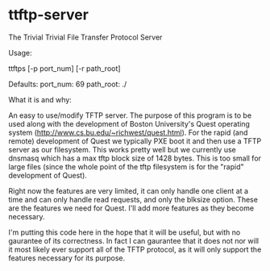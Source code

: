ttftp-server
============

The Trivial Trivial File Transfer Protocol Server

Usage: 

ttftps [-p port_num] [-r path_root]

Defaults:
	port_num:  69
	path_root:  ./


What it is and why:

An easy to use/modify TFTP server.  The purpose of this program is to
be used along with the development of Boston University's Quest
operating system (http://www.cs.bu.edu/~richwest/quest.html).  For the
rapid (and remote) development of Quest we typically PXE boot it and
then use a TFTP server as our filesystem.  This works pretty well but
we currently use dnsmasq which has a max tftp block size of 1428
bytes.  This is too small for large files (since the whole point of
the tftp filesystem is for the "rapid" development of Quest).

Right now the features are very limited, it can only handle one client
at a time and can only handle read requests, and only the blksize
option.  These are the features we need for Quest.  I'll add more
features as they become necessary.

I'm putting this code here in the hope that it will be useful, but
with no gaurantee of its correctness.  In fact I can gaurantee that it
does not nor will it most likely ever support all of the TFTP
protocol, as it will only support the features necessary for its
purpose.